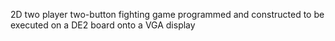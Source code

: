 2D two player two-button fighting game programmed and constructed to be executed on a DE2 board onto a VGA display
